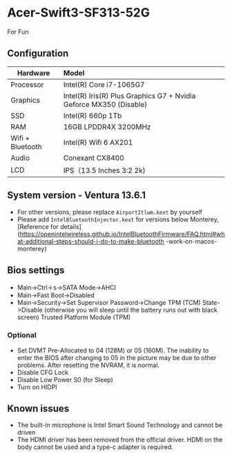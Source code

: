 # Acer-Swift3-SF313-52G
For Fun  
## Configuration  
Hardware  | Model
---  | :--
Processor | Intel(R) Core i7-1065G7
Graphics | Intel(R) Iris(R) Plus Graphics G7 + Nvidia Geforce MX350 (Disable)
SSD |	Intel(R) 660p 1Tb 
RAM |	16GB LPDDR4X 3200MHz
Wifi + Bluetooth | Intel(R) Wifi 6 AX201 
Audio  |	Conexant CX8400
LCD | IPS（13.5 Inches 3:2 2k)
## System version - Ventura 13.6.1
- For other versions, please replace `AirportItlwm.kext` by yourself
- Please add `IntelBluetoothInjector.kext` for versions below Monterey, [Reference for details](https://openintelwireless.github.io/IntelBluetoothFirmware/FAQ.html#what-additional-steps-should-i-do-to-make-bluetooth -work-on-macos-monterey)
## Bios settings
* Main->Ctrl＋s->SATA Mode->AHCI
* Main->Fast Boot->Disabled
* Main->Security->Set Supervisor Password->Change TPM (TCM) State->Disable (otherwise you will sleep until the battery runs out with black screen) Trusted Platform Module (TPM)
### Optional
- Set DVMT Pre-Allocated to 04 (128M) or 05 (160M). The inability to enter the BIOS after changing to 05 in the picture may be due to other problems. After resetting the NVRAM, it is normal.
- Disable CFG Lock
- Disable Low Power S0 (for Sleep)
- Turn on HIDPI
## Known issues
- The built-in microphone is Intel Smart Sound Technology and cannot be driven
- The HDMI driver has been removed from the official driver. HDMI on the body cannot be used and a type-c adapter is required.
